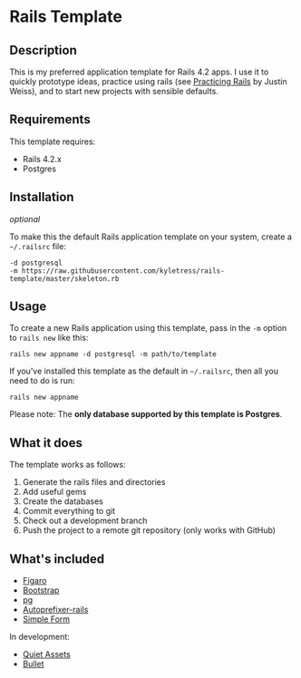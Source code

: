 # Rails Template

## Description
This is my preferred application template for Rails 4.2 apps. I use it to quickly prototype ideas, practice using rails (see [Practicing Rails](http://www.justinweiss.com) by Justin Weiss), and to start new projects with sensible defaults.

## Requirements

This template requires:
- Rails 4.2.x
- Postgres

## Installation

*optional*

To make this the default Rails application template on your system, create a `~/.railsrc` file:

```
-d postgresql
-m https://raw.githubusercontent.com/kyletress/rails-template/master/skeleton.rb
```

## Usage
To create a new Rails application using this template, pass in the `-m` option to `rails new` like this:

```
rails new appname -d postgresql -m path/to/template
```

If you've installed this template as the default in `~/.railsrc`, then all you need to do is run:

```
rails new appname
```

Please note: The **only database supported by this template is Postgres**.

## What it does

The template works as follows:
  1. Generate the rails files and directories
  2. Add useful gems
  3. Create the databases
  4. Commit everything to git
  5. Check out a development branch
  6. Push the project to a remote git repository (only works with GitHub)

## What's included

- [Figaro](https://github.com/laserlemon/figaro)
- [Bootstrap](https://github.com/twbs/bootstrap-rubygem)
- [pg](https://github.com/ged/ruby-pg)
- [Autoprefixer-rails](https://github.com/ai/autoprefixer-rails)
- [Simple Form](https://github.com/plataformatec/simple_form)

In development:

- [Quiet Assets](https://github.com/evrone/quiet_assets)
- [Bullet](https://github.com/flyerhzm/bullet)

